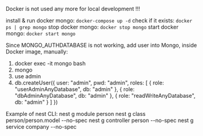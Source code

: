 Docker is not used any more for local development !!!

install & run docker mongo: `docker-compose up -d`
check if it exists: `docker ps | grep mongo`
stop docker mongo: `docker stop mongo`
start docker mongo: `docker start mongo`

Since MONGO_AUTHDATABASE is not working, add user into Mongo, inside Docker image, manually:
1. docker exec -it mongo bash
2. mongo
3. use admin
4. db.createUser({
     user: "admin",
     pwd: "admin",
     roles: [
       { role: "userAdminAnyDatabase", db: "admin" },
       { role: "dbAdminAnyDatabase", db: "admin" },
       { role: "readWriteAnyDatabase", db: "admin" }
     ]
   })

Example of nest CLI:
nest g module person
nest g class person/person.model --no-spec
nest g controller person --no-spec
nest g service company --no-spec
